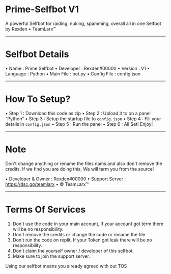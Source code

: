 # Prime-Selfbot V1
A powerful Selfbot for raiding, nuking, spamming, overall all in one Selfbot by Rexden • TeamLarx™

------

# Selfbot Details
• Name : Prime Selfbot
• Developer : Rexden#00000
• Version : V1
• Language : Python
• Main File : bot.py
• Config File : config.json

------

# How To Setup?
• Step 1 : Download this code as zip
• Step 2 : Upload it to on a panel “Python”
• Step 3 : Setup the startup file to `config.json`
• Step 4 : Fill your details in `config.json`
• Step 5 : Run the panel
• Step 6 : All Set! Enjoy!

------

# Note
Don't change anything or rename the files nams and also don't remove the credits. If we find you are doing this, We will term you from the source!

• Developer & Owner : Rexden#00000
• Support Server : https://dsc.gg/teamlarx
• © TeamLarx™

------

# Terms Of Services
1. Don't use the code in your main account, If your account got term there will be no responsibility.
2. Don't remove the credits or change the code or rename the file.
3. Don't run the code on replit, If your Token got leak there will be no responsibility.
4. Don't claim the yourself owner / developer of this selfbot.
5. Make sure to join the support server.

Using our selfbot means you already agreed with out TOS
